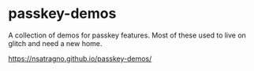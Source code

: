 # passkey-demos

A collection of demos for passkey features. Most of these used to live on glitch and need a new home.

https://nsatragno.github.io/passkey-demos/
